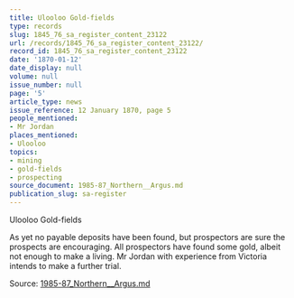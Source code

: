 ```yaml
---
title: Ulooloo Gold-fields
type: records
slug: 1845_76_sa_register_content_23122
url: /records/1845_76_sa_register_content_23122/
record_id: 1845_76_sa_register_content_23122
date: '1870-01-12'
date_display: null
volume: null
issue_number: null
page: '5'
article_type: news
issue_reference: 12 January 1870, page 5
people_mentioned:
- Mr Jordan
places_mentioned:
- Ulooloo
topics:
- mining
- gold-fields
- prospecting
source_document: 1985-87_Northern__Argus.md
publication_slug: sa-register
---
```


Ulooloo Gold-fields

As yet no payable deposits have been found, but prospectors are sure the prospects are encouraging.  All prospectors have found some gold, albeit not enough to make a living.  Mr Jordan with experience from Victoria intends to make a further trial.

Source: [1985-87_Northern__Argus.md](/downloads/markdown/1985-87_Northern__Argus.md)
